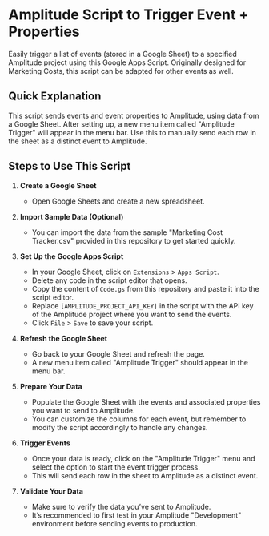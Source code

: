 # Amplitude Script to Trigger Event + Properties

Easily trigger a list of events (stored in a Google Sheet) to a specified Amplitude project using this Google Apps Script. Originally designed for Marketing Costs, this script can be adapted for other events as well.

## Quick Explanation

This script sends events and event properties to Amplitude, using data from a Google Sheet. After setting up, a new menu item called "Amplitude Trigger" will appear in the menu bar. Use this to manually send each row in the sheet as a distinct event to Amplitude.

## Steps to Use This Script

1. **Create a Google Sheet**
   - Open Google Sheets and create a new spreadsheet.

2. **Import Sample Data (Optional)**
   - You can import the data from the sample "Marketing Cost Tracker.csv" provided in this repository to get started quickly.

3. **Set Up the Google Apps Script**
   - In your Google Sheet, click on `Extensions` > `Apps Script`.
   - Delete any code in the script editor that opens.
   - Copy the content of `Code.gs` from this repository and paste it into the script editor.
   - Replace `[AMPLITUDE_PROJECT_API_KEY]` in the script with the API key of the Amplitude project where you want to send the events.
   - Click `File` > `Save` to save your script.

4. **Refresh the Google Sheet**
   - Go back to your Google Sheet and refresh the page.
   - A new menu item called "Amplitude Trigger" should appear in the menu bar.

5. **Prepare Your Data**
   - Populate the Google Sheet with the events and associated properties you want to send to Amplitude. 
   - You can customize the columns for each event, but remember to modify the script accordingly to handle any changes.

6. **Trigger Events**
   - Once your data is ready, click on the "Amplitude Trigger" menu and select the option to start the event trigger process.
   - This will send each row in the sheet to Amplitude as a distinct event.

7. **Validate Your Data**
   - Make sure to verify the data you’ve sent to Amplitude.
   - It’s recommended to first test in your Amplitude "Development" environment before sending events to production.
